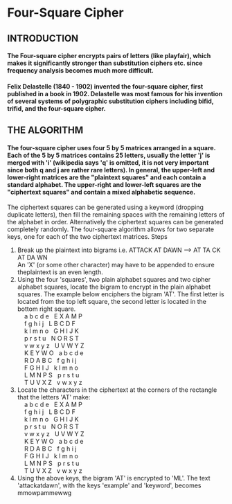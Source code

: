 # Four-Square Cipher
## INTRODUCTION
#### The Four-square cipher encrypts pairs of letters (like playfair), which makes it significantly stronger than substitution ciphers etc. since frequency analysis becomes much more difficult.
#### Felix Delastelle (1840 - 1902) invented the four-square cipher, first published in a book in 1902. Delastelle was most famous for his invention of several systems of polygraphic substitution ciphers including bifid, trifid, and the four-square cipher.

## THE ALGORITHM
#### The four-square cipher uses four 5 by 5 matrices arranged in a square. Each of the 5 by 5 matrices contains 25 letters, usually the letter 'j' is merged with 'i' (wikipedia says 'q' is omitted, it is not very important since both q and j are rather rare letters). In general, the upper-left and lower-right matrices are the "plaintext squares" and each contain a standard alphabet. The upper-right and lower-left squares are the "ciphertext squares" and contain a mixed alphabetic sequence.
The ciphertext squares can be generated using a keyword (dropping duplicate letters), then fill the remaining spaces with the remaining letters of the alphabet in order. Alternatively the ciphertext squares can be generated completely randomly. The four-square algorithm allows for two separate keys, one for each of the two ciphertext matrices.
Steps
1. Break up the plaintext into bigrams i.e. ATTACK AT DAWN --> AT TA CK AT DA WN<br />
An 'X' (or some other character) may have to be appended to ensure theplaintext is an even length.
2. Using the four 'squares', two plain alphabet squares and two cipher alphabet squares, locate the bigram to encrypt in the plain alphabet squares. The example below enciphers the bigram 'AT'. The first letter is located from the top left square, the second letter is located in the bottom right square.<br />
&nbsp;&nbsp;&nbsp;&nbsp;a b c d e&nbsp;&nbsp;   E X A M P<br />
&nbsp;&nbsp;&nbsp;&nbsp;f g h i j&nbsp;&nbsp;   L B C D F<br />
&nbsp;&nbsp;&nbsp;&nbsp;k l m n o&nbsp;&nbsp;   G H I J K<br />
&nbsp;&nbsp;&nbsp;&nbsp;p r s t u&nbsp;&nbsp;   N O R S T<br />
&nbsp;&nbsp;&nbsp;&nbsp;v w x y z&nbsp;&nbsp;   U V W Y Z<br />
&nbsp;&nbsp;&nbsp;&nbsp;K E Y W O&nbsp;&nbsp;   a b c d e<br />
&nbsp;&nbsp;&nbsp;&nbsp;R D A B C&nbsp;&nbsp;   f g h i j<br />
&nbsp;&nbsp;&nbsp;&nbsp;F G H I J&nbsp;&nbsp;   k l m n o<br />
&nbsp;&nbsp;&nbsp;&nbsp;L M N P S&nbsp;&nbsp;   p r s t u<br />
&nbsp;&nbsp;&nbsp;&nbsp;T U V X Z&nbsp;&nbsp;   v w x y z<br />
3. Locate the characters in the ciphertext at the corners of the rectangle that the letters 'AT' make:<br />
&nbsp;&nbsp;&nbsp;&nbsp;a b c d e&nbsp;&nbsp;   E X A M P<br />
&nbsp;&nbsp;&nbsp;&nbsp;f g h i j&nbsp;&nbsp;   L B C D F<br />
&nbsp;&nbsp;&nbsp;&nbsp;k l m n o&nbsp;&nbsp;   G H I J K<br />
&nbsp;&nbsp;&nbsp;&nbsp;p r s t u&nbsp;&nbsp;   N O R S T<br />
&nbsp;&nbsp;&nbsp;&nbsp;v w x y z&nbsp;&nbsp;   U V W Y Z<br />
&nbsp;&nbsp;&nbsp;&nbsp;K E Y W O&nbsp;&nbsp;   a b c d e<br />
&nbsp;&nbsp;&nbsp;&nbsp;R D A B C&nbsp;&nbsp;   f g h i j<br />
&nbsp;&nbsp;&nbsp;&nbsp;F G H I J&nbsp;&nbsp;   k l m n o<br />
&nbsp;&nbsp;&nbsp;&nbsp;L M N P S&nbsp;&nbsp;   p r s t u<br />
&nbsp;&nbsp;&nbsp;&nbsp;T U V X Z&nbsp;&nbsp;   v w x y z<br />
4. Using the above keys, the bigram 'AT' is encrypted to 'ML'. 
The text 'attackatdawn', with the keys 'example' and 'keyword', becomes mmowpammewwg
